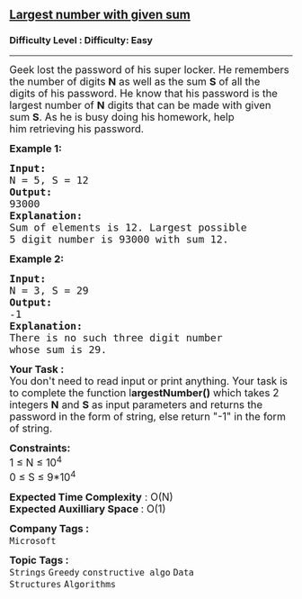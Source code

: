 <h2><a href="https://www.geeksforgeeks.org/problems/largest-number-with-given-sum-1587115620/1?page=1&category=Strings&difficulty=Easy&status=unsolved&sortBy=submissions">Largest number with given sum</a></h2><h3>Difficulty Level : Difficulty: Easy</h3><hr><div class="problems_problem_content__Xm_eO"><p><span style="font-size: 18px;">Geek lost the password of his super locker.&nbsp;He remembers the number of digits <strong>N</strong> as well as the sum <strong>S</strong> of all the digits&nbsp;of his password.&nbsp;He know that his&nbsp;password is the largest number of <strong>N</strong> digits that can be made with given sum <strong>S</strong>. As he&nbsp;is busy doing his homework, help him&nbsp;retrieving his password.</span></p>
<p><strong><span style="font-size: 18px;">Example 1:</span></strong></p>
<pre><strong><span style="font-size: 18px;">Input:
</span></strong><span style="font-size: 18px;">N = 5, S = 12
<strong>Output:
</strong>93000<strong>
Explanation:
</strong>Sum of elements is 12. Largest possible 
5 digit number is 93000 with sum 12.</span>
</pre>
<p><strong><span style="font-size: 18px;">Example 2:</span></strong></p>
<pre><strong><span style="font-size: 18px;">Input:
</span></strong><span style="font-size: 18px;">N = 3, S = 29
<strong>Output:
</strong>-1<strong>
Explanation:
</strong>There is no such three digit number 
whose sum is 29.</span></pre>
<p dir="ltr"><strong><span style="font-size: 18px;">Your Task :&nbsp;</span></strong><br><span style="font-size: 18px;">You don't need to read input or print anything. Your task is to complete the function l<strong>argestNumber()</strong> which takes 2 integers <strong>N</strong>&nbsp;and <strong>S</strong> as input parameters and returns the password in the form of&nbsp;string, else return "-1" in the form of string.</span></p>
<p dir="ltr"><span style="font-size: 18px;"><strong>Constraints:</strong><br>1 ≤ N ≤&nbsp;10<sup>4</sup><br>0 ≤&nbsp;S ≤ 9*10<sup>4</sup></span></p>
<p dir="ltr"><span style="font-size: 18px;"><strong>Expected Time Complexity</strong> : O(N)<br><strong>Expected Auxilliary Space </strong>: O(1)</span></p></div><p><span style=font-size:18px><strong>Company Tags : </strong><br><code>Microsoft</code>&nbsp;<br><p><span style=font-size:18px><strong>Topic Tags : </strong><br><code>Strings</code>&nbsp;<code>Greedy</code>&nbsp;<code>constructive algo</code>&nbsp;<code>Data Structures</code>&nbsp;<code>Algorithms</code>&nbsp;